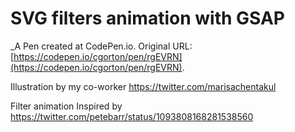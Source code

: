 # SVG filters animation with GSAP
 _A Pen created at CodePen.io. Original URL: [https://codepen.io/cgorton/pen/rgEVRN](https://codepen.io/cgorton/pen/rgEVRN).

 Illustration by my co-worker https://twitter.com/marisachentakul

Filter animation Inspired by https://twitter.com/petebarr/status/1093808168281538560
